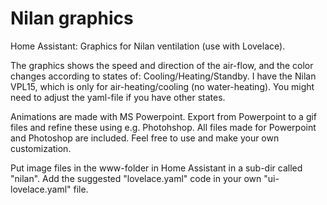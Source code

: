 # Nilan graphics
Home Assistant: Graphics for Nilan ventilation (use with Lovelace). 

The graphics shows the speed and direction of the air-flow, and the color changes according to states of: Cooling/Heating/Standby. I have the Nilan VPL15, which is only for air-heating/cooling (no water-heating). You might need to adjust the yaml-file if you have other states.

Animations are made with MS Powerpoint. Export from Powerpoint to a gif files and refine these using e.g. Photohshop.
All files made for Powerpoint and Photoshop are included. Feel free to use and make your own customization.

Put image files in the www-folder in Home Assistant in a sub-dir called "nilan". Add the suggested "lovelace.yaml" code in your own "ui-lovelace.yaml" file. 
